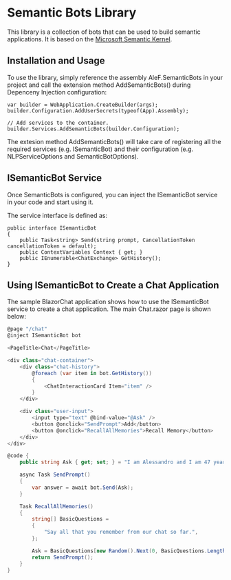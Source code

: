 # Semantic Bots Library
This library is a collection of bots that can be used to build semantic applications.
It is based on the [Microsoft Semantic Kernel](https://github.com/microsoft/semantic-kernel).

## Installation and Usage
To use the library, simply reference the assembly AleF.SemanticBots in your project and call the
extension method AddSemanticBots() during Depenceny Injection configuration:

```
var builder = WebApplication.CreateBuilder(args);
builder.Configuration.AddUserSecrets(typeof(App).Assembly);

// Add services to the container.
builder.Services.AddSemanticBots(builder.Configuration);
```

The extesion method AddSemanticBots() will take care of registering all the required services 
(e.g. ISemanticBot) and their configuration (e.g. NLPServiceOptions and SemanticBotOptions).

## ISemanticBot Service
Once SemanticBots is configured, you can inject the ISemanticBot service in your code and start 
using it.

The service interface is defined as:
```
public interface ISemanticBot
{
    public Task<string> Send(string prompt, CancellationToken cancellationToken = default);
    public ContextVariables Context { get; }
    public IEnumerable<ChatExchange> GetHistory();
}
```

## Using ISemanticBot to Create a Chat Application
The sample BlazorChat application shows how to use the ISemanticBot service to create a chat application.
The main Chat.razor page is shown below:
```csharp
@page "/chat"
@inject ISemanticBot bot

<PageTitle>Chat</PageTitle>

<div class="chat-container">
    <div class="chat-history">
        @foreach (var item in bot.GetHistory())
        {
            <ChatInteractionCard Item="item" />
        }
    </div>

    <div class="user-input">
        <input type="text" @bind-value="@Ask" />
        <button @onclick="SendPrompt">Add</button>
        <button @onclick="RecallAllMemories">Recall Memory</button>
    </div>
</div>

@code {
    public string Ask { get; set; } = "I am Alessandro and I am 47 years old";

    async Task SendPrompt()
    {
        var answer = await bot.Send(Ask);
    }

    Task RecallAllMemories()
    {
        string[] BasicQuestions =
        {
            "Say all that you remember from our chat so far.",
        };

        Ask = BasicQuestions[new Random().Next(0, BasicQuestions.Length - 1)];
        return SendPrompt();
    }
}

```